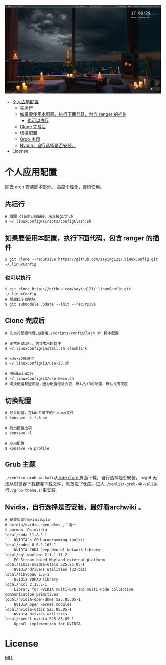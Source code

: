 ![桌面图像](./pictures/desktop.png)

<!--toc:start-->
- [个人应用配置](#个人应用配置)
  - [先运行](#先运行)
  - [如果要使用本配置，执行下面代码，包含 ranger 的插件](#如果要使用本配置执行下面代码包含-ranger-的插件)
    - [也可以执行](#也可以执行)
  - [Clone 完成后](#clone-完成后)
  - [切换配置](#切换配置)
  - [Grub 主题](#grub-主题)
  - [Nvidia，自行选择是否安装。](#nvidia自行选择是否安装)
- [License](#license)
<!--toc:end-->

# 个人应用配置

除去 arch 安装脚本部分。
高度个性化，谨慎使用。

## 先运行

    # 后跟 clash订阅链接，来连接github
    $ ~/.linuxConfig/scripts/configClash.sh

## 如果要使用本配置，执行下面代码，包含 ranger 的插件

    $ git clone --recursive https://github.com/saying121/.linuxConfig.git ~/.linuxConfig

### 也可以执行

    $ git clone https://github.com/saying121/.linuxConfig.git ~/.linuxConfig
    # 然后拉子自模块
    $ git submodule update --init --recursive

## Clone 完成后

    # 先自行配置代理,或者用./scripts/configClash.sh 脚本配置

    # 正常用就运行，包含常用的软件
    $ ~/.linuxConfig/install.sh clashlink

    # kde+i3就运行
    $ ~/.linuxConfig/i3/use-i3.sh

    # 换回kwin运行
    $ ~/.linuxConfig/i3/use-kwin.sh
    # 切换配置有些问题，因为配置经常会变，默认为i3的配置，默认没有问题

## 切换配置

    # 导入配置，在kde目录下的*.knsv文件
    $ konsave -i *.knsv

    # 列出配置选项
    $ konsave -l

    # 应用配置
    $ konsave -a profile

## Grub 主题

`./xenlism-grub-4k-kali`从[ kde store ](https://store.kde.org/p/1440862)界面下载，自行选择是否安装。
wget 无法从浏览器下载链接下载文件，就放进了仓库。进入`./xenlism-grub-4k-kali`运行`./grub-theme.sh`来安装。

## Nvidia，自行选择是否安装，最好看archwiki 。

    # 安装后运行mkinitcpio
    # nvidia/nvidia-open-dkms ,二选一
    $ pacman -Qs nvidia
    local/cuda 11.8.0-1
        NVIDIA's GPU programming toolkit
    local/cudnn 8.6.0.163-1
        NVIDIA CUDA Deep Neural Network library
    local/egl-wayland 2:1.1.11-2
        EGLStream-based Wayland external platform
    local/lib32-nvidia-utils 525.85.05-1
        NVIDIA drivers utilities (32-bit)
    local/libvdpau 1.5-1
        Nvidia VDPAU library
    local/nccl 2.15.5-1
        Library for NVIDIA multi-GPU and multi-node collective communication primitives
    local/nvidia-open-dkms 525.85.05-1
        NVIDIA open kernel modules
    local/nvidia-utils 525.85.05-1
        NVIDIA drivers utilities
    local/opencl-nvidia 525.85.05-1
        OpenCL implemention for NVIDIA

# License

[MIT](./LICENSE)
